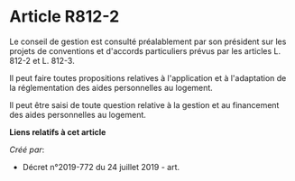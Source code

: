 # Article R812-2

Le conseil de gestion est consulté préalablement par son président sur les projets de conventions et d'accords particuliers
prévus par les articles L. 812-2 et L. 812-3.

Il peut faire toutes propositions relatives à l'application et à l'adaptation de la réglementation des aides personnelles au
logement.

Il peut être saisi de toute question relative à la gestion et au financement des aides personnelles au logement.

**Liens relatifs à cet article**

_Créé par_:

  - Décret n°2019-772 du 24 juillet 2019 - art.
